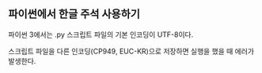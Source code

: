 
## 파이썬에서 한글 주석 사용하기

파이썬 3에서는 .py 스크립트 파일의 기본 인코딩이 UTF-8이다. 

스크립트 파일을 다른 인코딩(CP949, EUC-KR)으로 저장하면 실행을 했을 때 에러가 발생한다.

